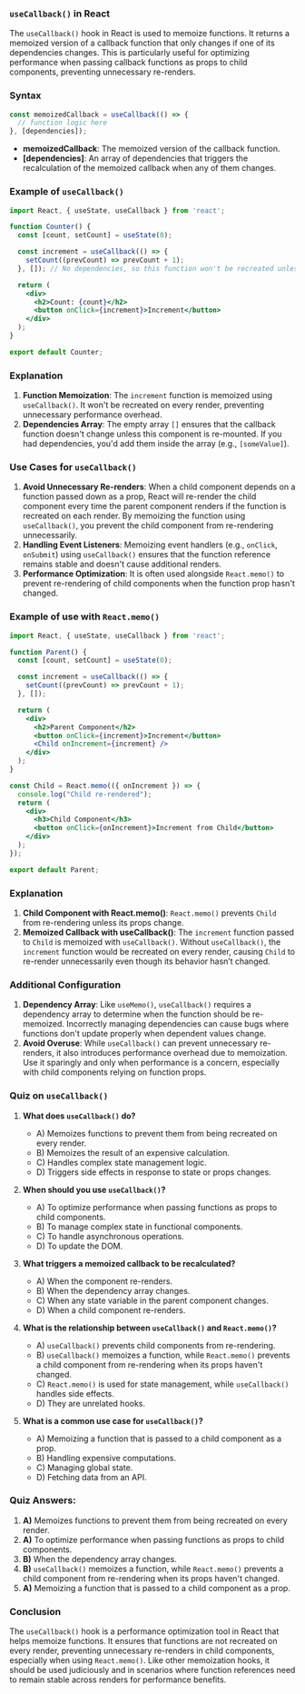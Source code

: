 ### `useCallback()` in React

The `useCallback()` hook in React is used to memoize functions. It returns a memoized version of a callback function that only changes if one of its dependencies changes. This is particularly useful for optimizing performance when passing callback functions as props to child components, preventing unnecessary re-renders.

### Syntax

```jsx
const memoizedCallback = useCallback(() => {
  // function logic here
}, [dependencies]);
```

- **memoizedCallback**: The memoized version of the callback function.
- **[dependencies]**: An array of dependencies that triggers the recalculation of the memoized callback when any of them changes.

### Example of `useCallback()`

```jsx
import React, { useState, useCallback } from 'react';

function Counter() {
  const [count, setCount] = useState(0);

  const increment = useCallback(() => {
    setCount((prevCount) => prevCount + 1);
  }, []); // No dependencies, so this function won't be recreated unless this component re-mounts

  return (
    <div>
      <h2>Count: {count}</h2>
      <button onClick={increment}>Increment</button>
    </div>
  );
}

export default Counter;
```

### Explanation

1. **Function Memoization**: The `increment` function is memoized using `useCallback()`. It won't be recreated on every render, preventing unnecessary performance overhead.
2. **Dependencies Array**: The empty array `[]` ensures that the callback function doesn't change unless this component is re-mounted. If you had dependencies, you'd add them inside the array (e.g., `[someValue]`).

### Use Cases for `useCallback()`

1. **Avoid Unnecessary Re-renders**: When a child component depends on a function passed down as a prop, React will re-render the child component every time the parent component renders if the function is recreated on each render. By memoizing the function using `useCallback()`, you prevent the child component from re-rendering unnecessarily.
2. **Handling Event Listeners**: Memoizing event handlers (e.g., `onClick`, `onSubmit`) using `useCallback()` ensures that the function reference remains stable and doesn't cause additional renders.
3. **Performance Optimization**: It is often used alongside `React.memo()` to prevent re-rendering of child components when the function prop hasn't changed.

### Example of use with `React.memo()`

```jsx
import React, { useState, useCallback } from 'react';

function Parent() {
  const [count, setCount] = useState(0);

  const increment = useCallback(() => {
    setCount((prevCount) => prevCount + 1);
  }, []);

  return (
    <div>
      <h2>Parent Component</h2>
      <button onClick={increment}>Increment</button>
      <Child onIncrement={increment} />
    </div>
  );
}

const Child = React.memo(({ onIncrement }) => {
  console.log("Child re-rendered");
  return (
    <div>
      <h3>Child Component</h3>
      <button onClick={onIncrement}>Increment from Child</button>
    </div>
  );
});

export default Parent;
```

### Explanation

1. **Child Component with React.memo()**: `React.memo()` prevents `Child` from re-rendering unless its props change.
2. **Memoized Callback with useCallback()**: The `increment` function passed to `Child` is memoized with `useCallback()`. Without `useCallback()`, the `increment` function would be recreated on every render, causing `Child` to re-render unnecessarily even though its behavior hasn’t changed.

### Additional Configuration

1. **Dependency Array**: Like `useMemo()`, `useCallback()` requires a dependency array to determine when the function should be re-memoized. Incorrectly managing dependencies can cause bugs where functions don't update properly when dependent values change.
2. **Avoid Overuse**: While `useCallback()` can prevent unnecessary re-renders, it also introduces performance overhead due to memoization. Use it sparingly and only when performance is a concern, especially with child components relying on function props.

### Quiz on `useCallback()`

1. **What does `useCallback()` do?**
   - A) Memoizes functions to prevent them from being recreated on every render.
   - B) Memoizes the result of an expensive calculation.
   - C) Handles complex state management logic.
   - D) Triggers side effects in response to state or props changes.

2. **When should you use `useCallback()`?**
   - A) To optimize performance when passing functions as props to child components.
   - B) To manage complex state in functional components.
   - C) To handle asynchronous operations.
   - D) To update the DOM.

3. **What triggers a memoized callback to be recalculated?**
   - A) When the component re-renders.
   - B) When the dependency array changes.
   - C) When any state variable in the parent component changes.
   - D) When a child component re-renders.

4. **What is the relationship between `useCallback()` and `React.memo()`?**
   - A) `useCallback()` prevents child components from re-rendering.
   - B) `useCallback()` memoizes a function, while `React.memo()` prevents a child component from re-rendering when its props haven't changed.
   - C) `React.memo()` is used for state management, while `useCallback()` handles side effects.
   - D) They are unrelated hooks.

5. **What is a common use case for `useCallback()`?**
   - A) Memoizing a function that is passed to a child component as a prop.
   - B) Handling expensive computations.
   - C) Managing global state.
   - D) Fetching data from an API.

### Quiz Answers:

1. **A)** Memoizes functions to prevent them from being recreated on every render.
2. **A)** To optimize performance when passing functions as props to child components.
3. **B)** When the dependency array changes.
4. **B)** `useCallback()` memoizes a function, while `React.memo()` prevents a child component from re-rendering when its props haven't changed.
5. **A)** Memoizing a function that is passed to a child component as a prop.

### Conclusion

The `useCallback()` hook is a performance optimization tool in React that helps memoize functions. It ensures that functions are not recreated on every render, preventing unnecessary re-renders in child components, especially when using `React.memo()`. Like other memoization hooks, it should be used judiciously and in scenarios where function references need to remain stable across renders for performance benefits.